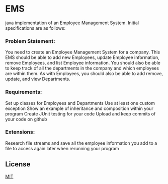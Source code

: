 # EMS
java implementation of an Employee Management System. Initial specifications are as follows:
### Problem Statement:
You need to create an Employee Management System for a company. This EMS should be able to add new Employees, update Employee information, remove Employees, and list Employee information. You should also be able to keep track of all the departments in the company and which employees are within them. As with Employees, you should also be able to add remove, update, and view Departments.
### Requirements:
 Set up classes for Employees and Departments
 Use at least one custom exception
 Show an example of inheritance and composition within your program
 Create JUnit testing for your code
 Upload and keep commits of your code on github
### Extensions:
Research file streams and save all the employee information you add to a file to access again later when rerunning your program

## License
[MIT](https://choosealicense.com/licenses/mit/)
